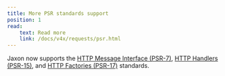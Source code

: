 ```yaml
---
title: More PSR standards support
position: 1
read:
    text: Read more
    link: /docs/v4x/requests/psr.html
---
```


Jaxon now supports the [HTTP Message Interface (PSR-7)](https://www.php-fig.org/psr/psr-7), [HTTP Handlers (PSR-15)](https://www.php-fig.org/psr/psr-15), and [HTTP Factories (PSR-17)](https://www.php-fig.org/psr/psr-17) standards.
